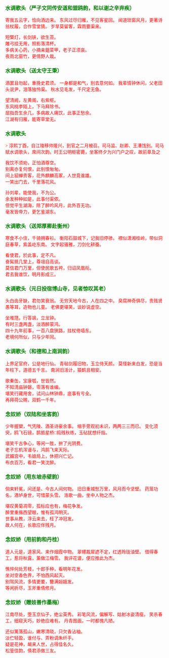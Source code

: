 <style type="text/css">
    .markdown-body{text-align: left;}
    h3{color:green}
    article{font-family:"楷体";color:red}
</style>

### 水调歌头（严子文同传安道和盟鸥韵，和以谢之辛弃疾）
<article>
寄我五云字，恰向酒边来。  
东风过尽归雁，不见客星回。  
闻道琐窗风月，更著诗翁杖履，合作雪堂猜。  
岁旱莫留客，霖雨要渠来。  

短檠灯，长剑铗，欲生苔。  
雕弓挂无用，照影落清杯。  
多病关心药，小摘亲鉏菜甲，老子正须哀。  
夜雨北窗竹，更倩野人栽。  
</article>

### 水调歌头（送太守王秉）
<article>
酒罢且勿起，重挽史君须。  
一身都是和气，别去意何如。  
我辈情钟休问，父老田头说尹，泪落独怜渠。  
秋水见毛发，千尺定无鱼。  

望清阙，左黄阁，右紫枢。  
东风桃李陌上，下马拜除书。  
屈指吾生余几，多病故人痛饮，此事正愁余。  
江湖有归雁，能寄草堂无。  
</article>

### 水调歌头
<article>
> 淳熙丁酉，自江陵移帅隆兴，到官之二月被召。司马监、赵卿、王漕饯别。司马赋水调歌头，席间次韵。时王公明枢密薨，坐客终夕为兴门户之叹，故前章及之

我饮不须劝，正怕酒尊空。  
别离亦复何恨，此别恨匆匆。  
间上貂蝉贵客，花外麒麟高冢，人世竟谁雄。  
一笑出门去，千里落花风。  

孙刘辈，能使我，不为公。  
余发种种如是，此事付渠侬。  
但觉平生湖海，除了醉吟风月，此外百无功。  
毫发皆帝力，更乞鉴湖东。  
</article>

### 水调歌头（送郑厚卿赴衡州）
<article>
寒食不小住，千骑拥春衫。  
衡阳石鼓城下，记我旧停骖。  
襟似潇湘桂岭，带似洞庭春草，紫盖屹东南。  
文字起骚雅，刀剑化耕蚕。  

看使君，於此事，定不凡。  
奋髯抵几堂上，尊俎自高谈。  
莫信君门万里，但使民歌五袴，归诏凤凰衔。  
君去我谁饮，明月影成三。  
</article>

### 水调歌头（元日投宿博山寺，见者惊叹其老）
<article>
头白齿牙缺，君勿笑衰翁。  
无穷天地今古，人在四之中。  
臭腐神奇俱尽，贵贱贤愚等耳，造物也儿童。  
老佛更堪笑，谈妙说虚空。  

坐堆豗，行答飒，立龙钟。  
有时三盏两盏，淡酒醉蒙鸿。  
四十九年前事，一百八盘狭路，拄杖倚墙东。  
老境何所似，只与少年同。  
</article>

### 水调歌头（和德和上南涧韵）
<article>
上界足官府，公是地行仙。  
青毡剑履旧物，玉立侍天颜。  
莫怪新来白发，恐是当年柱下，道德五千言。  
南涧旧活计，猿鹤且相安。  

歌秦缶，宝康瓠，世皆然。  
不知清庙钟磬，零落有谁编。  
堪笑行藏用舍，试问山林钟鼎，底事有亏全。  
再拜荷公赐，双鹤一千年。  
</article>

### 念奴娇（双陆和坐客韵）
<article>
少年握槊，气凭陵、酒圣诗豪余事。  
缩手旁观初未识，两两三三而已。  
变化须臾，鸥飞石镜，鹊抵星桥□捣残秋练，玉砧犹想纤指。  

堪笑千古争心，等闲一胜，拚了光阴费。  
老子忘机浑谩与，鸿鹄飞来天际。  
武媚宫中，韦娘局上，休把兴亡记。  
布衣百万，看君一笑沈醉。  
</article>

### 念奴娇（用东坡赤壁韵）
<article>
倘来轩冕，问还是、今古人间何物。  
旧日重城愁万里，风月而今坚壁。  
药笼功名，酒垆身世，可惜蒙头雪。  
浩歌一曲，坐中人物之杰。  

堪叹黄菊凋零，孤标应也有，梅花争发。  
醉里重揩西望眼，惟有孤鸿明灭。  
世事从教，浮云来去，枉了冲冠发。  
故人何在，长歌应伴残月。  
</article>

### 念奴娇（用前韵和丹桂）
<article>
道人元是，道家风、来作烟霞中物。  
翠幰裁犀遮不定，红透玲珑油壁。  
借得春工，惹将秋露，薰做江梅雪。  
我评花谱，便应推此为杰。  

憔悴何处芳枝，十郎手种，看明年花发。  
坐对空香色界，不怕西风起灭。  
别驾风流，多情更要，簪满姮娥发。  
等闲折尽，玉斧重倩修月。  
</article>

### 念奴娇（赠妓善作墨梅）
<article>
江南尽处，堕玉京仙子，绝尘英秀。  
彩笔风流，偏解写、姑射冰姿清瘦。  
笑杀春工，细窥天巧，妙绝应难有。  
丹青图画，一时都愧凡陋。  

还似篱落孤山，嫩寒清晓，只欠香沾袖。  
淡伫轻盈，谁付与、弄粉调朱纤手。  
疑是花神，朅来人世，占得佳名久。  
松篁佳韵，倩君添做三友。  
</article>

